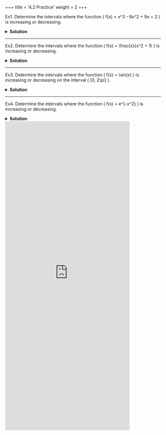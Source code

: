 +++
title = '4.2 Practice'
weight = 2
+++

Ex1.
Determine the intervals where the function \( f(x) = x^3 - 6x^2 + 9x + 2 \) is increasing or decreasing.

<details>
<summary>
    <strong id="solution-title">Solution</strong>
</summary>
Write the given function: \[ f(x) = x^3 - 6x^2 + 9x + 2 \]  
Compute the derivative: \[ f'(x) = 3x^2 - 12x + 9 \]  
Set \( f'(x) = 0 \) to find critical points: \[ 3x^2 - 12x + 9 = 0 \implies x^2 - 4x + 3 = 0 \]  
Factorize: \[ (x - 3)(x - 1) = 0 \]  
Critical points: \( x = 1 \) and \( x = 3 \).  

Use the first derivative test to determine the behavior of \( f'(x) \) around the critical points:
- For \( x < 1 \), choose \( x = 0 \): \[ f'(0) = 3(0)^2 - 12(0) + 9 = 9 > 0 \] (\( f(x) \) is increasing).
- For \( 1 < x < 3 \), choose \( x = 2 \): \[ f'(2) = 3(2)^2 - 12(2) + 9 = 12 - 24 + 9 = -3 < 0 \] (\( f(x) \) is decreasing).
- For \( x > 3 \), choose \( x = 4 \): \[ f'(4) = 3(4)^2 - 12(4) + 9 = 48 - 48 + 9 = 9 > 0 \] (\( f(x) \) is increasing).

Thus, the function is:
- Increasing on \( (-\infty, 1) \cup (3, \infty) \).
- Decreasing on \( (1, 3) \).

\[ \boxed{\text{Increasing: } (-\infty, 1) \cup (3, \infty), \text{ Decreasing: } (1, 3)} \]
</details>

---

Ex2.
Determine the intervals where the function \( f(x) = \frac{x}{x^2 + 1} \) is increasing or decreasing.

<details>
<summary>
    <strong id="solution-title">Solution</strong>
</summary>
Write the given function: \[ f(x) = \frac{x}{x^2 + 1} \]  
Compute the derivative using the quotient rule: 
\[ f'(x) = \frac{(x^2 + 1)(1) - x(2x)}{(x^2 + 1)^2} = \frac{x^2 + 1 - 2x^2}{(x^2 + 1)^2} = \frac{-x^2 + 1}{(x^2 + 1)^2} \]  
Set \( f'(x) = 0 \) to find critical points: \[ -x^2 + 1 = 0 \implies x^2 = 1 \implies x = \pm 1 \]  
Critical points: \( x = -1 \) and \( x = 1 \).  

Use the first derivative test to determine the behavior of \( f'(x) \) around the critical points:
- For \( x < -1 \), choose \( x = -2 \): \[ f'(-2) = \frac{-(-2)^2 + 1}{((-2)^2 + 1)^2} = \frac{-4 + 1}{(4 + 1)^2} = \frac{-3}{25} < 0 \] (\( f(x) \) is decreasing).
- For \( -1 < x < 1 \), choose \( x = 0 \): \[ f'(0) = \frac{-(0)^2 + 1}{((0)^2 + 1)^2} = \frac{1}{1} = 1 > 0 \] (\( f(x) \) is increasing).
- For \( x > 1 \), choose \( x = 2 \): \[ f'(2) = \frac{-(2)^2 + 1}{((2)^2 + 1)^2} = \frac{-4 + 1}{(4 + 1)^2} = \frac{-3}{25} < 0 \] (\( f(x) \) is decreasing).

Thus, the function is:
- Increasing on \( (-1, 1) \).
- Decreasing on \( (-\infty, -1) \cup (1, \infty) \).

\[ \boxed{\text{Increasing: } (-1, 1), \text{ Decreasing: } (-\infty, -1) \cup (1, \infty)} \]
</details>

---

Ex3.
Determine the intervals where the function \( f(x) = \sin(x) \) is increasing or decreasing on the interval \( [0, 2\pi] \).

<details>
<summary>
    <strong id="solution-title">Solution</strong>
</summary>
Write the given function: \[ f(x) = \sin(x) \]  
Compute the derivative: \[ f'(x) = \cos(x) \]  
Set \( f'(x) = 0 \) to find critical points: \[ \cos(x) = 0 \implies x = \frac{\pi}{2}, \frac{3\pi}{2} \]  
Critical points: \( x = \frac{\pi}{2} \) and \( x = \frac{3\pi}{2} \).  

Use the first derivative test to determine the behavior of \( f'(x) \) around the critical points:
- For \( 0 < x < \frac{\pi}{2} \), choose \( x = \frac{\pi}{4} \): \[ f'\left(\frac{\pi}{4}\right) = \cos\left(\frac{\pi}{4}\right) = \frac{\sqrt{2}}{2} > 0 \] (\( f(x) \) is increasing).
- For \( \frac{\pi}{2} < x < \frac{3\pi}{2} \), choose \( x = \pi \): \[ f'(\pi) = \cos(\pi) = -1 < 0 \] (\( f(x) \) is decreasing).
- For \( \frac{3\pi}{2} < x < 2\pi \), choose \( x = \frac{7\pi}{4} \): \[ f'\left(\frac{7\pi}{4}\right) = \cos\left(\frac{7\pi}{4}\right) = \frac{\sqrt{2}}{2} > 0 \] (\( f(x) \) is increasing).

Thus, the function is:
- Increasing on \( \left(0, \frac{\pi}{2}\right) \cup \left(\frac{3\pi}{2}, 2\pi\right) \).
- Decreasing on \( \left(\frac{\pi}{2}, \frac{3\pi}{2}\right) \).

\[ \boxed{\text{Increasing: } \left(0, \frac{\pi}{2}\right) \cup \left(\frac{3\pi}{2}, 2\pi\right), \text{ Decreasing: } \left(\frac{\pi}{2}, \frac{3\pi}{2}\right)} \]
</details>

---

Ex4.
Determine the intervals where the function \( f(x) = e^{-x^2} \) is increasing or decreasing.

<details>
<summary>
    <strong id="solution-title">Solution</strong>
</summary>
Write the given function: \[ f(x) = e^{-x^2} \]  
Compute the derivative using the chain rule: 
\[ f'(x) = e^{-x^2} \cdot (-2x) = -2x e^{-x^2} \]  
Set \( f'(x) = 0 \) to find critical points: \[ -2x e^{-x^2} = 0 \implies x = 0 \]  
Critical point: \( x = 0 \).  

Use the first derivative test to determine the behavior of \( f'(x) \) around the critical point:
- For \( x < 0 \), choose \( x = -1 \): \[ f'(-1) = -2(-1)e^{-(-1)^2} = 2e^{-1} > 0 \] (\( f(x) \) is increasing).
- For \( x > 0 \), choose \( x = 1 \): \[ f'(1) = -2(1)e^{-(1)^2} = -2e^{-1} < 0 \] (\( f(x) \) is decreasing).

Thus, the function is:
- Increasing on \( (-\infty, 0) \).
- Decreasing on \( (0, \infty) \).

\[ \boxed{\text{Increasing: } (-\infty, 0), \text{ Decreasing: } (0, \infty)} \]
</details>


<iframe src="https://script.google.com/macros/s/AKfycbzXMwcgP2DOLo4-a56vfby5wg-lkn_Fd-AkDwwEBxH6hU7liGA9Et4vO0DHnLABzp_6/exec" width="80%" height="1000px" frameborder="0" marginheight="0" marginwidth="0">Loading...</iframe>


